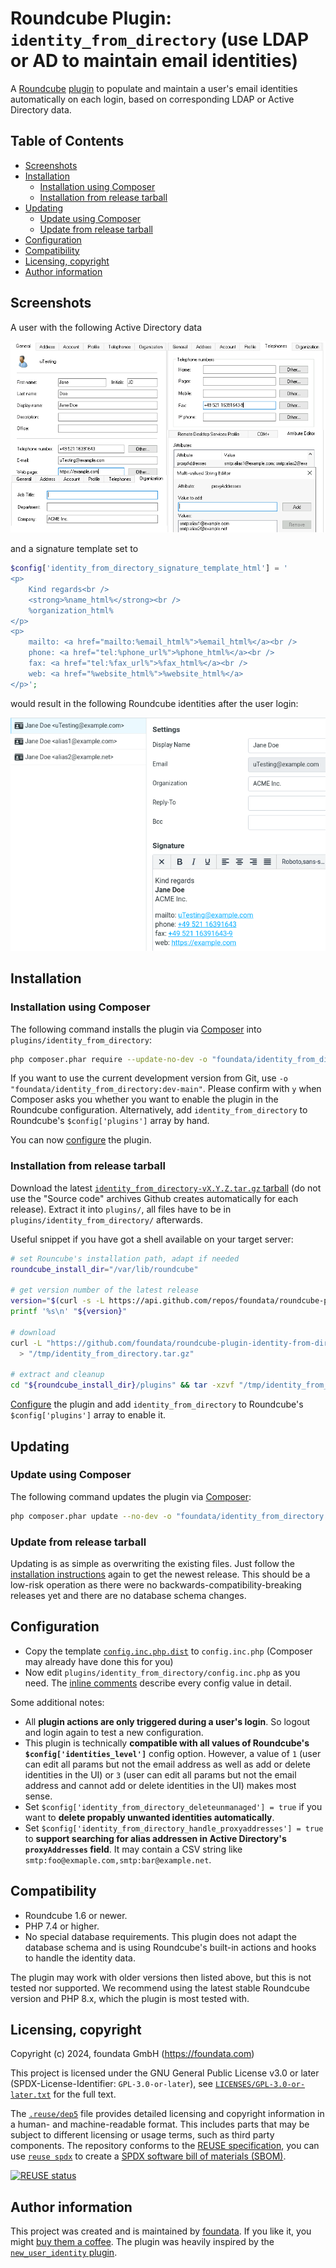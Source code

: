 # Roundcube Plugin: `identity_from_directory` (use LDAP or AD to maintain email identities)

A [Roundcube](https://roundcube.net/) [plugin](https://plugins.roundcube.net/) to populate and maintain a user's email identities automatically on each login, based on corresponding LDAP or Active Directory data.


## Table of Contents

* [Screenshots](#screenshots)
* [Installation](#installation)
  * [Installation using Composer](#installation-using-composer)
  * [Installation from release tarball](#installation-from-release-tarball)
* [Updating](#updating)
  * [Update using Composer](#update-using-composer)
  * [Update from release tarball](#update-from-release-tarball)
* [Configuration](#configuration)
* [Compatibility](#compatibility)
* [Licensing, copyright](#licensing-copyright)
* [Author information](#author-information)


## Screenshots

A user with the following Active Directory data

![Image of Active Directory user properties displayed in a domain controllers GUI](./doc/images/active-directory-user-settings-01.png)

and a signature template set to

```php
$config['identity_from_directory_signature_template_html'] = '
<p>
    Kind regards<br />
    <strong>%name_html%</strong><br />
    %organization_html%
</p>
<p>
    mailto: <a href="mailto:%email_html%">%email_html%</a><br />
    phone: <a href="tel:%phone_url%">%phone_html%</a><br />
    fax: <a href="tel:%fax_url%">%fax_html%</a><br />
    web: <a href="%website_html%">%website_html%</a>
</p>';
```

would result in the following Roundcube identities after the user login:

![Image of resulting Roundcube user identities displayed in the web UI of the elastic skin](./doc/images/roundcube-user-identities-01.png)


## Installation

### Installation using Composer

The following command installs the plugin via [Composer](https://getcomposer.org/download/) into `plugins/identity_from_directory`:

```bash
php composer.phar require --update-no-dev -o "foundata/identity_from_directory:*"`
```

If you want to use the current development version from Git, use `-o "foundata/identity_from_directory:dev-main"`. Please confirm with `y` when Composer asks you whether you want to enable the plugin in the Roundcube configuration. Alternatively, add `identity_from_directory` to Roundcube's `$config['plugins']` array by hand.

You can now [configure](#configuration) the plugin.


### Installation from release tarball

Download the latest [`identity_from_directory-vX.Y.Z.tar.gz` tarball](https://github.com/foundata/roundcube-plugin-identity-from-directory/releases) (do not use the "Source code" archives Github creates automatically for each release). Extract it into `plugins/`, all files have to be in `plugins/identity_from_directory/` afterwards.

Useful snippet if you have got a shell available on your target server:

```bash
# set Rouncube's installation path, adapt if needed
roundcube_install_dir="/var/lib/roundcube"

# get version number of the latest release
version="$(curl -s -L https://api.github.com/repos/foundata/roundcube-plugin-identity-from-directory/releases/latest | jq -r '.tag_name' | sed -e 's/^v//g')"
printf '%s\n' "${version}"

# download
curl -L "https://github.com/foundata/roundcube-plugin-identity-from-directory/releases/download/v${version}/identity_from_directory-v${version}.tar.gz" \
  > "/tmp/identity_from_directory.tar.gz"

# extract and cleanup
cd "${roundcube_install_dir}/plugins" && tar -xzvf "/tmp/identity_from_directory.tar.gz" && rm "/tmp/identity_from_directory.tar.gz"
```

[Configure](#configuration) the plugin and add `identity_from_directory` to Roundcube's `$config['plugins']` array to enable it.


## Updating

### Update using Composer

The following command updates the plugin via [Composer](https://getcomposer.org/download/):

```bash
php composer.phar update --no-dev -o "foundata/identity_from_directory:*"`
```

### Update from release tarball

Updating is as simple as overwriting the existing files. Just follow the [installation instructions](#installation) again to get the newest release. This should be a low-risk operation as there were no backwards-compatibility-breaking releases yet and there are no database schema changes.


## Configuration

- Copy the template [`config.inc.php.dist`](./config.inc.php.dist) to `config.inc.php` (Composer may already have done this for you)
- Now edit `plugins/identity_from_directory/config.inc.php` as you need. The [inline comments](./config.inc.php.dist) describe every config value in detail.

Some additional notes:

* All **plugin actions are only triggered during a user's login**. So logout and login again to test a new configuration.
* This plugin is technically **compatible with all values of Roundcube's `$config['identities_level']`** config option. However, a value of `1` (user can edit all params but not the email address as well as add or delete identities in the UI) or `3` (user can edit all params but not the email address and cannot add or delete identities in the UI) makes most sense.
* Set `$config['identity_from_directory_deleteunmanaged'] = true` if you want to **delete propably unwanted identities automatically**.
* Set `$config['identity_from_directory_handle_proxyaddresses'] = true` to **support searching for alias addressen in Active Directory's `proxyAddresses` field**. It may contain a CSV string like `smtp:foo@exmaple.com,smtp:bar@example.net`.


## Compatibility

- Roundcube 1.6 or newer.
- PHP 7.4 or higher.
- No special database requirements. This plugin does not adapt the database schema and is using Roundcube's built-in actions and hooks to handle the identity data.

The plugin may work with older versions then listed above, but this is not tested nor supported. We recommend using the latest stable Roundcube version and PHP 8.x, which the plugin is most tested with.


## Licensing, copyright

<!--REUSE-IgnoreStart-->
Copyright (c) 2024, foundata GmbH (https://foundata.com)

This project is licensed under the GNU General Public License v3.0 or later (SPDX-License-Identifier: `GPL-3.0-or-later`), see [`LICENSES/GPL-3.0-or-later.txt`](LICENSES/GPL-3.0-or-later.txt) for the full text.

The [`.reuse/dep5`](.reuse/dep5) file provides detailed licensing and copyright information in a human- and machine-readable format. This includes parts that may be subject to different licensing or usage terms, such as third party components. The repository conforms to the [REUSE specification](https://reuse.software/spec/), you can use [`reuse spdx`](https://reuse.readthedocs.io/en/latest/readme.html#cli) to create a [SPDX software bill of materials (SBOM)](https://en.wikipedia.org/wiki/Software_Package_Data_Exchange).
<!--REUSE-IgnoreEnd-->

[![REUSE status](https://api.reuse.software/badge/github.com/foundata/roundcube-plugin-identity-from-directory)](https://api.reuse.software/info/github.com/foundata/roundcube-plugin-identity-from-directory)


## Author information

This project was created and is maintained by [foundata](https://foundata.com/). If you like it, you might [buy them a coffee](https://buy-me-a.coffee/roundcube-plugin-identity-from-directory/). The plugin was heavily inspired by the [`new_user_identity` plugin](https://github.com/roundcube/roundcubemail/tree/master/plugins/new_user_identity).
